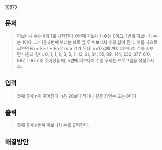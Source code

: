 [10870](https://www.acmicpc.net/problem/10870)

## 문제
> 피보나치 수는 0과 1로 시작한다. 0번째 피보나치 수는 0이고, 1번째 피보나치 수는 1이다. 그 다음 2번째 부터는 바로 앞 두 피보나치 수의 합이 된다.
> 이를 식으로 써보면 Fn = Fn-1 + Fn-2 (n ≥ 2)가 된다.
> n=17일때 까지 피보나치 수를 써보면 다음과 같다.
> 0, 1, 1, 2, 3, 5, 8, 13, 21, 34, 55, 89, 144, 233, 377, 610, 987, 1597
> n이 주어졌을 때, n번째 피보나치 수를 구하는 프로그램을 작성하시오.
## 입력
> 첫째 줄에 n이 주어진다. n은 20보다 작거나 같은 자연수 또는 0이다.
## 출력
> 첫째 줄에 n번째 피보나치 수를 출력한다.

## 해결방안
